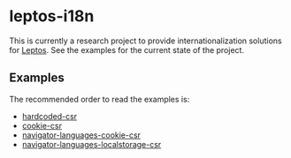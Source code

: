 # leptos-i18n

This is currently a research project to provide internationalization solutions for [Leptos](https://docs.rs/leptos). See the examples for the current state of the project.

## Examples

The recommended order to read the examples is:

- [hardcoded-csr](examples/hardcoded-csr)
- [cookie-csr](examples/cookie-csr)
- [navigator-languages-cookie-csr](examples/navigator-languages-cookie-csr)
- [navigator-languages-localstorage-csr](examples/navigator-languages-localstorage-csr)
